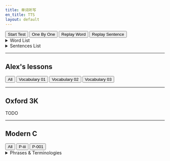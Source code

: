 ```yaml
---
title: 单词听写
en_title: TTS
layout: default
---
```

<script src="https://code.responsivevoice.org/responsivevoice.js?key=haP4LtgG"></script>
<script src="/assets/js/oald7-words.js"></script>
<script src="/assets/js/tts-main.js"></script>

<!-- basic structure -->
<div class="tts-player">
  <div class="tts-btns">
    <input type="button" value="Start Test"/>
    <input type="button" value="One By One"/>
    <input type="button" value="Replay Word"/>
    <input type="button" value="Replay Sentence"/>
  </div>
  <details class="tts-words">
    <summary>Word List</summary>
  </details>
  <details class="tts-sentences">
    <summary>Sentences List</summary>
  </details>
</div>

---
## Alex's lessons
<div class="tts-vocabulary">
  <input type="button" value="All"/>
  <input type="button" value="Vocabulary 01" words="hard working,lazy"/>
  <input type="button" value="Vocabulary 02" words="ambitious,sensible"/>
  <input type="button" value="Vocabulary 03" words="good,bad"/>
</div>

---
## Oxford 3K
<div class="tts-vocabulary">
  TODO
</div>

---
## Modern C
<div class="tts-vocabulary">
  <input type="button" value="All"/>
  <input type="button" value="P-iii" words="priliminary,canonical,in contrast,ubiquitous,presence,scarce,inflict,self-inflicted,ignorance,summarize,elaborate,forward,undergo,semantic,unfortunate,unfortunate,unfortunately,unwanted,sectarian,sectarianism,flaw,artefact,historic,societal,ancestor,collaborate,collaboration,acquaint,acquaitance,introductory,cognition,satisfy,satisfied,ambition,particularity,curious"/>
  <input type="button" value="P-001" words="TODO"/>
</div>
<details>
  <summary>Phrases & Terminologies</summary>

* Phrases
  * round off
    * Nevertheless, as a whole they are necessary to round off the picture and to provide you with full expertise in C. 
    * She rounded off the tour with a concert at Carnegie Hall. 
    * You can round off the corners with sandpaper.
  * rough edges
    * C as it is today has some rough edges and particularities that only have historical justification.
    * The ballet still had some rough edges. 
* Terminologies
  * [reentrancy](https://en.wikipedia.org/wiki/Reentrancy_(computing))

</details>
<!--
P-1
  on the contrary
  promote
  repetition
  subtle
  assure
  represent
  citation
  Imperative programming
  dialect
  jargon
  intermixed layer
  cheat
  explanatory
P-2
-->